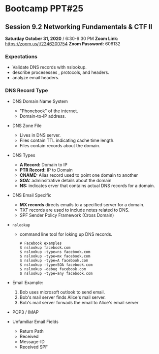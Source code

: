 # Bootcamp PPT#25
## Session 9.2 Networking Fundamentals & CTF II
**Saturday October 31, 2020** / 6:30-9:30 PM
**Zoom Link:** https://zoom.us/j/2246200754 
**Zoom Password:** 606132

### Expectations

- Validate DNS records with nslookup.
- describe procesesses , protocols, and headers.
- analyze email headers.

### DNS Record Type

- DNS Domain Name System
  - "Phonebook" of the internet.
  - Domain-to-IP address.

- DNS Zone File
  - Lives in DNS server.
  - Files contain TTL indicating cache time length.
  - Files contain records about the domain.

- DNS Types
  - **A Record:** Domain to IP
  - **PTR Record:** IP to Domain
  - **CNAME:** Alias record used to point one domain to another
  - **SOA:** adminsitrative details about the domain
  - **NS:** indicates erver that contains actual DNS records for a domain.

- DNS Email Specific

  - **MX records** directs emails to a specified server for a domain.
  - TXT records are used to include notes related to DNS.
  - SPF Sender Policy Framework (Cross Domain)

- `nslookup`

  - command line tool for loking up DNS records.

    ```
    # Facebook examples
    $ nslookup facebook.com
    $ nslookup -type=ns facebook.com
    $ nslookup -type=mx facebook.com
    $ nslookup -type=A facebook.com
    $ nslookup -type=SOA facebook.com
    $ nslookup -debug facebook.com
    $ nslookup -type=any facebook.com
    ```

- Email Example:

  1. Bob uses microsoft outlook to send email.
  2. Bob's mail server finds Alice's mail server.
  3. Bob's mail server forwads the email to Alice's email server

- POP3 / IMAP

- Unfamiliar Email Fields

  - Return Path
  - Received
  - Message-ID
  - Received SPF

  


